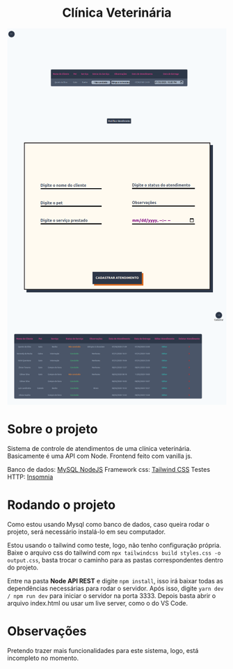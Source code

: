 <h1 align="center">Clínica Veterinária</h1>
<img src="./imgs/1.png" align="center"></img>
<img src="./imgs/2.png" align="center"></img>
<img src="./imgs/3.png" align="center"></img>

# Sobre o projeto

Sistema de controle de atendimentos de uma clínica veterinária.
Basicamente é uma API com Node. Frontend feito com vanilla js.

Banco de dados: <a href="https://github.com/mysqljs/mysql">MySQL NodeJS</a>
Framework css: <a href="https://tailwindcss.com/">Tailwind CSS</a>
Testes HTTP: <a href="https://insomnia.rest/">Insomnia</a>

# Rodando o projeto

Como estou usando Mysql como banco de dados, caso queira rodar o projeto, será necessário instalá-lo em seu computador.

Estou usando o tailwind como teste, logo, não tenho configuração própria.
Baixe o arquivo css do tailwind com ```` npx tailwindcss build styles.css -o output.css ````, basta trocar o caminho para as pastas correspondentes
dentro do projeto.

Entre na pasta **Node API REST** e digite ```` npm install ````, isso irá baixar todas as dependências necessárias para rodar o servidor.
Após isso, digite ```` yarn dev / npm run dev ```` para iniciar o servidor na porta 3333.
Depois basta abrir o arquivo index.html ou usar um live server, como o do VS Code.

# Observações

Pretendo trazer mais funcionalidades para este sistema, logo, está incompleto no momento.
